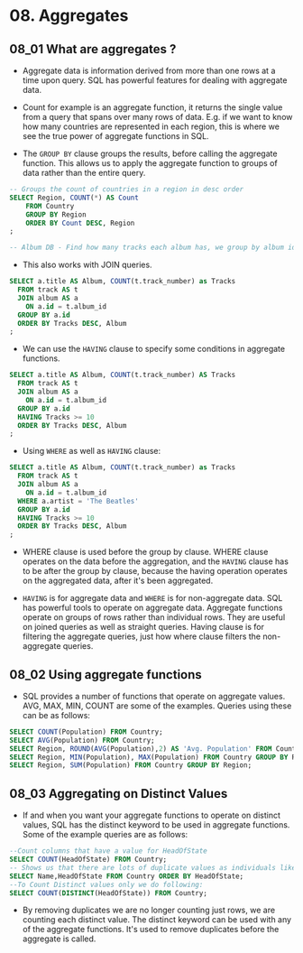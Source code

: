 # 08. Aggregates

<!-- TODO: Aggregate and Aggregate functions -->

## 08_01 What are aggregates ?

- Aggregate data is information derived from more than one rows at a time upon query. SQL has powerful features for dealing with aggregate data.

- Count for example is an aggregate function, it returns the single value from a query that spans over many rows of data. E.g. if we want to know how many countries are represented in each region, this is where we see the true power of aggregate functions in SQL.

- The `GROUP BY` clause groups the results, before calling the aggregate function. This allows us to apply the aggregate function to groups of data rather than the entire query.

```SQL
-- Groups the count of countries in a region in desc order
SELECT Region, COUNT(*) AS Count
    FROM Country
    GROUP BY Region
    ORDER BY Count DESC, Region
;

-- Album DB - Find how many tracks each album has, we group by album id and order by number of tracks
```

- This also works with JOIN queries.

```SQL
SELECT a.title AS Album, COUNT(t.track_number) as Tracks
  FROM track AS t
  JOIN album AS a
    ON a.id = t.album_id
  GROUP BY a.id
  ORDER BY Tracks DESC, Album
;
```

- We can use the `HAVING` clause to specify some conditions in aggregate functions.

```SQL
SELECT a.title AS Album, COUNT(t.track_number) AS Tracks
  FROM track AS t
  JOIN album AS a
    ON a.id = t.album_id
  GROUP BY a.id
  HAVING Tracks >= 10
  ORDER BY Tracks DESC, Album
;
```

- Using `WHERE` as well as `HAVING` clause:

```SQL
SELECT a.title AS Album, COUNT(t.track_number) as Tracks
  FROM track AS t
  JOIN album AS a
    ON a.id = t.album_id
  WHERE a.artist = 'The Beatles'
  GROUP BY a.id
  HAVING Tracks >= 10
  ORDER BY Tracks DESC, Album
;
```

- WHERE clause is used before the group by clause. WHERE clause operates on the data before the aggregation, and the `HAVING` clause has to be after the group by clause, because the having operation operates on the aggregated data, after it's been aggregated.

- `HAVING` is for aggregate data and `WHERE` is for non-aggregate data. SQL has powerful tools to operate on aggregate data. Aggregate functions operate on groups of rows rather than individual rows. They are useful on joined queries as well as straight queries. Having clause is for filtering the aggregate queries, just how where clause filters the non-aggregate queries.

## 08_02 Using aggregate functions

- SQL provides a number of functions that operate on aggregate values. AVG, MAX, MIN, COUNT are some of the examples. Queries using these can be as follows:

```SQL
SELECT COUNT(Population) FROM Country;
SELECT AVG(Population) FROM Country;
SELECT Region, ROUND(AVG(Population),2) AS 'Avg. Population' FROM Country GROUP BY Region;
SELECT Region, MIN(Population), MAX(Population) FROM Country GROUP BY Region;
SELECT Region, SUM(Population) FROM Country GROUP BY Region;
```

## 08_03 Aggregating on Distinct Values

- If and when you want your aggregate functions to operate on distinct values, SQL has the distinct keyword to be used in aggregate functions. Some of the example queries are as follows:

```SQL
--Count columns that have a value for HeadOfState
SELECT COUNT(HeadOfState) FROM Country;
-- Shows us that there are lots of duplicate values as individuals like Elisabeth II are head of multiple states
SELECT Name,HeadOfState FROM Country ORDER BY HeadOfState;
--To Count Distinct values only we do following:
SELECT COUNT(DISTINCT(HeadOfState)) FROM Country;
```

- By removing duplicates we are no longer counting just rows, we are counting each distinct value. The distinct keyword can be used with any of the aggregate functions. It's used to remove duplicates before the aggregate is called.
